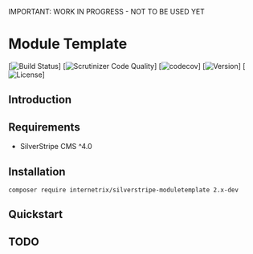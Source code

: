 IMPORTANT: WORK IN PROGRESS - NOT TO BE USED YET
# Module Template


[![Build Status](link)]
[![Scrutinizer Code Quality](link)]
[![codecov](link)]
[![Version](link)]
[![License](link)]


## Introduction


## Requirements
* SilverStripe CMS ^4.0

## Installation

```
composer require internetrix/silverstripe-moduletemplate 2.x-dev
```


## Quickstart


## TODO